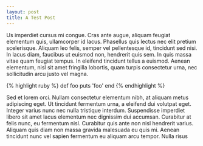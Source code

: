 ```yaml
--- 
layout: post
title: A Test Post
---
```


Us imperdiet cursus mi congue. Cras ante augue, aliquam feugiat elementum quis, ullamcorper id lacus. Phasellus quis lectus nec elit pretium scelerisque. Aliquam leo felis, semper vel pellentesque id, tincidunt sed nisi. In lacus diam, faucibus ut euismod non, hendrerit quis sem. In quis massa vitae quam feugiat tempus. In eleifend tincidunt tellus a euismod. Aenean elementum, nisl sit amet fringilla lobortis, quam turpis consectetur urna, nec sollicitudin arcu justo vel magna.

{% highlight ruby %}
def foo
  puts 'foo'
end
{% endhighlight %}

Sed et lorem orci. Nullam consectetur elementum nibh, at aliquam metus adipiscing eget. Ut tincidunt fermentum urna, a eleifend dui volutpat eget. Integer varius nunc nec nulla tristique interdum. Suspendisse imperdiet libero sit amet lacus elementum nec dignissim dui accumsan. Curabitur at felis nunc, eu fermentum nisl. Curabitur quis ante non nisl hendrerit varius. Aliquam quis diam non massa gravida malesuada eu quis mi. Aenean tincidunt nunc vel sapien fermentum eu aliquam arcu tempor. Nulla risus
